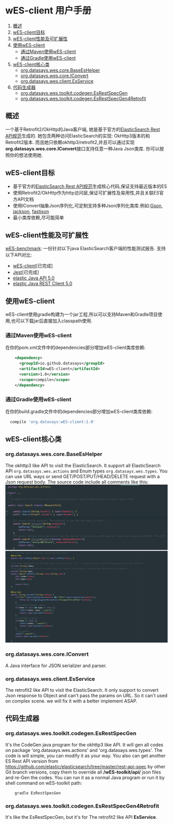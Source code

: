 # wES-client 用户手册

1. [概述](#TOC-Overview)
2. [wES-client目标](#TOC-Goals-for-wES-client)
3. [wES-client性能及可扩展性](#TOC-wES-client-Performance-and-Scalability)
4. [使用wES-client](#TOC-Using-wES-client)
    * [通过Maven使用wES-client](#TOC-wES-client-With-Maven)
    * [通过Gradle使用wES-client](#TOC-wES-client-With-Gradle)
5. [wES-client核心类](#TOC-core-classes)
    * [org.datasays.wes.core.BaseEsHelper](#TOC-BaseEsHelper)
    * [org.datasays.wes.core.IConvert](#TOC-IConvert)
    * [org.datasays.wes.client.EsService](#TOC-EsService)
6. [代码生成器](#TOC-codegen)
    * [org.datasays.wes.toolkit.codegen.EsRestSpecGen](#TOC-EsRestSpecGen)
    * [org.datasays.wes.toolkit.codegen.EsRestSpecGen4Retrofit](#TOC-EsRestSpecGen4Retrofit)

## <a name="TOC-Overview"></a>概述
一个基于Retrofit2/OkHttp的Java客户端, 她是基于官方的[ElasticSearch Rest API规范](https://github.com/elastic/elasticsearch/tree/master/rest-api-spec)生成的. 她包含两种访问ElasticSearch的实现: OkHttp3版本的和Retrofit2版本. 而且她只依赖okhttp3/retrofit2,并且可以通过实现**org.datasays.wes.core.IConvert**接口支持任意一种Java Json类库. 你可以按照你的想法使用她.

## <a name="TOC-Goals-for-wES-client"></a>wES-client目标

* 基于官方的[ElasticSearch Rest API规范](https://github.com/elastic/elasticsearch/tree/master/rest-api-spec)生成核心代码,保证支持最近版本的ES
* 使用Retrofit2/OkHttp作为http访问层,保证可扩展性及易用性,并且关联ES官方API文档
* 使用IConvert抽象Json序列化,可定制支持多种Json序列化类库.例如:[Gson](https://github.com/google/gson/), [jackson](https://github.com/FasterXML/jackson), [fastjson](https://github.com/alibaba/fastjson)
* 最小类库依赖,尽可能简单

## <a name="TOC-wES-client-Performance-and-Scalability"></a>wES-client性能及可扩展性
[wES-benchmark](https://github.com/DataSays/wES/blob/master/docs/Benchmark_zh.md): 一份针对以下java ElasticSearch客户端的性能测试报告. 支持以下API对比:
  + [wES-client](https://github.com/DataSays/wES)[已完成]
  + [Jest](https://github.com/searchbox-io/Jest)[已完成]
  + [elastic Java API 5.0](https://www.elastic.co/guide/en/elasticsearch/client/java-api/current/index.html)
  + [elastic Java REST Client 5.0](https://www.elastic.co/guide/en/elasticsearch/client/java-rest/current/index.html)

## <a name="TOC-Using-wES-client"></a>使用wES-client
wES-client使用gradle构建为一个jar工程,所以可以支持Maven和Gradle项目使用,也可以下载jar后直接加入classpath使用.

### <a name="TOC-Gson-With-Maven"></a>通过Maven使用wES-client
在你的pom.xml文件中的dependencies部分增加wES-client类库依赖:
```xml
    <dependency>
      <groupId>io.github.datasays</groupId>
      <artifactId>wES-client</artifactId>
      <version>1.0</version>
      <scope>compile</scope>
    </dependency>
```

### <a name="TOC-Gson-With-Gradle"></a>通过Gradle使用wES-client
在你的build.gradle文件中的dependencies部分增加wES-client类库依赖:
```groovy
  compile 'org.datasays:wES-client:1.0'
```

## <a name="TOC-core-classes"></a>wES-client核心类

### <a name="TOC-BaseEsHelper"></a>org.datasays.wes.core.BaseEsHelper
The okhttp3 like API to visit the ElasticSearch. It support all ElasticSearch API `org.datasays.wes.actions` and Enum types `org.datasays.wes.types`. You can use URL ways or send GET/POST/PUT/HEAD/DELETE request with a Json request body. The source code include all comments like this:
![Url Params](../images/Api1.png "Url Params")
![Url Part, Request Body and supported HTTP methods](../images/Api2.png  "Url Part, Request Body and supported HTTP methods")

### <a name="TOC-IConvert"></a>org.datasays.wes.core.IConvert
A Java interface for JSON serializer and parser.

### <a name="TOC-EsService"></a>org.datasays.wes.client.EsService
The retrofit2 like API to visit the ElasticSearch. It only support to convert Json response to Object and can't pass the params on URL. So it can't used on complex scene. we will fix it with a better implement ASAP.

## <a name="TOC-codegen"></a>代码生成器
### <a name="TOC-EsRestSpecGen"></a>org.datasays.wes.toolkit.codegen.EsRestSpecGen
It's the CodeGen java program for the okhttp3 like API. It will gen all codes on package 'org.datasays.wes.actions' and 'org.datasays.wes.types'. The code is will simple, you can modify it as your way. You also can get another ES Rest API version from https://github.com/elastic/elasticsearch/tree/master/rest-api-spec by other Git branch versions, copy them to override all **/wES-toolkit/api/** json files and re-Gen the codes. You can run it as a normal Java program or run it by shell command on wES-toolkit path:
```shell
    gradle EsRestSpecGen
```

### <a name="TOC-EsRestSpecGen4Retrofit"></a>org.datasays.wes.toolkit.codegen.EsRestSpecGen4Retrofit
It's like the EsRestSpecGen, but it's for The retrofit2 like API **EsService**.
